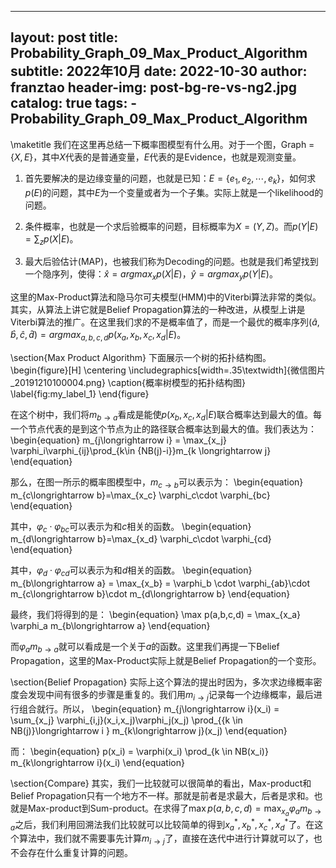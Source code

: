 
---
layout:     post
title:      Probability_Graph_09_Max_Product_Algorithm
subtitle:   2022年10月
date:       2022-10-30
author:     franztao
header-img: post-bg-re-vs-ng2.jpg
catalog: true
tags:
    - Probability_Graph_09_Max_Product_Algorithm
---
            

\maketitle
我们在这里再总结一下概率图模型有什么用。对于一个图，Graph = $\{ X,E \}$，其中$X$代表的是普通变量，$E$代表的是Evidence，也就是观测变量。

1. 首先要解决的是边缘变量的问题，也就是已知：$E=\{ e_1,e_2,\cdots,e_k \}$，如何求$p(E)$的问题，其中$E$为一个变量或者为一个子集。实际上就是一个likelihood的问题。

2. 条件概率，也就是一个求后验概率的问题，目标概率为$X=(Y,Z)$。而$p(Y|E) = \sum_z p(X|E)$。

3. 最大后验估计(MAP)，也被我们称为Decoding的问题。也就是我们希望找到一个隐序列，使得：$\hat{x} = argmax_x p(X|E)$，$\hat{y} = argmax_y p(Y|E)$。

这里的Max-Product算法和隐马尔可夫模型(HMM)中的Viterbi算法非常的类似。其实，从算法上讲它就是Belief Propagation算法的一种改进，从模型上讲是Viterbi算法的推广。在这里我们求的不是概率值了，而是一个最优的概率序列$(\hat{a},\hat{b},\hat{c},\hat{d}) = argmax_{a,b,c,d}p(x_a,x_b,x_c,x_d|E)$。

\section{Max Product Algorithm}
下面展示一个树的拓扑结构图。
\begin{figure}[H]
    \centering
    \includegraphics[width=.35\textwidth]{微信图片_20191210100004.png}
    \caption{概率树模型的拓扑结构图}
    \label{fig:my_label_1}
\end{figure}

在这个树中，我们将$m_{b \longrightarrow a}$看成是能使$p(x_b,x_c,x_d|E)$联合概率达到最大的值。每一个节点代表的是到这个节点为止的路径联合概率达到最大的值。我们表达为：
\begin{equation}
    m_{j\longrightarrow i} = \max_{x_j} \varphi_i\varphi_{ij}\prod_{k\in \{NB(j)-i\}}m_{k \longrightarrow j}
\end{equation}

那么，在图一所示的概率图模型中，$m_{c\longrightarrow b}$可以表示为：
\begin{equation}
    m_{c\longrightarrow b}=\max_{x_c} \varphi_c\cdot \varphi_{bc}
\end{equation}

其中，$\varphi_c\cdot \varphi_{bc}$可以表示为和$c$相关的函数。
\begin{equation}
    m_{d\longrightarrow b}=\max_{x_d} \varphi_c\cdot \varphi_{cd}
\end{equation}

其中，$\varphi_d\cdot \varphi_{cd}$可以表示为和$d$相关的函数。
\begin{equation}
    m_{b\longrightarrow a} = \max_{x_b} = \varphi_b \cdot \varphi_{ab}\cdot m_{c\longrightarrow b}\cdot m_{d\longrightarrow b}
\end{equation}

最终，我们将得到的是：
\begin{equation}
    \max p(a,b,c,d) = \max_{x_a} \varphi_a m_{b\longrightarrow a}
\end{equation}

而$\varphi_a m_{b\longrightarrow a}$就可以看成是一个关于$a$的函数。这里我们再提一下Belief Propagation，这里的Max-Product实际上就是Belief Propagation的一个变形。

\section{Belief Propagation}
实际上这个算法的提出时因为，多次求边缘概率密度会发现中间有很多的步骤是重复的。我们用$m_{i\longrightarrow j}$记录每一个边缘概率，最后进行组合就行。所以，
\begin{equation}
    m_{j\longrightarrow i}(x_i) = \sum_{x_j} \varphi_{i,j}(x_i,x_j)\varphi_j(x_j) \prod_{\{k \in NB(j)\}\longrightarrow i } m_{k\longrightarrow j}(x_j)
\end{equation}

而：
\begin{equation}
    p(x_i) = \varphi(x_i) \prod_{k \in NB(x_i)} m_{k\longrightarrow i}(x_i)
\end{equation}

\section{Compare}
其实，我们一比较就可以很简单的看出，Max-product和Belief Propagation只有一个地方不一样。那就是前者是求最大，后者是求和。也就是Max-product到Sum-product。在求得了$\max p(a,b,c,d) = \max_{x_a} \varphi_a m_{b\longrightarrow a}$之后，我们利用回溯法我们比较就可以比较简单的得到$x_a^\ast,x_b^\ast,x_c^\ast,x_d^\ast$了。在这个算法中，我们就不需要事先计算$m_{i\longrightarrow j}$了，直接在迭代中进行计算就可以了，也不会存在什么重复计算的问题。

